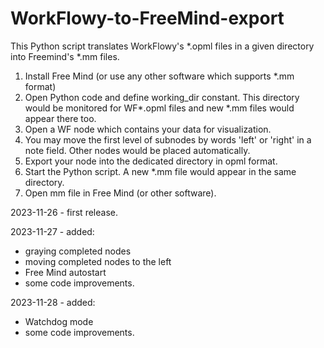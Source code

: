 # WorkFlowy-to-FreeMind-export
This Python script translates WorkFlowy's *.opml files in a given directory into Freemind's *.mm files.

1. Install Free Mind (or use any other software which supports *.mm format)
2. Open Python code and define working_dir constant. This directory would be monitored for WF*.opml files and new *.mm files would appear there too.
3. Open a WF node which contains your data for visualization.
4. You may move the first level of subnodes by words 'left' or 'right' in a note field. Other nodes would be placed automatically.
5. Export your node into the dedicated directory in opml format.
6. Start the Python script. A new *.mm file would appear in the same directory.
7. Open mm file in Free Mind (or other software).

2023-11-26 - first release.

2023-11-27 - added:
- graying completed nodes
- moving completed nodes to the left
- Free Mind autostart
- some code improvements.

2023-11-28 - added:
- Watchdog mode
- some code improvements.

